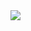 <img src="https://lh6.googleusercontent.com/MMU33ZPe_7ZjWH8-SEw36e9fjubxiJ68LsAdXzut2hObeNn2nP71I73XHye-QlX_QKE=w2400">
